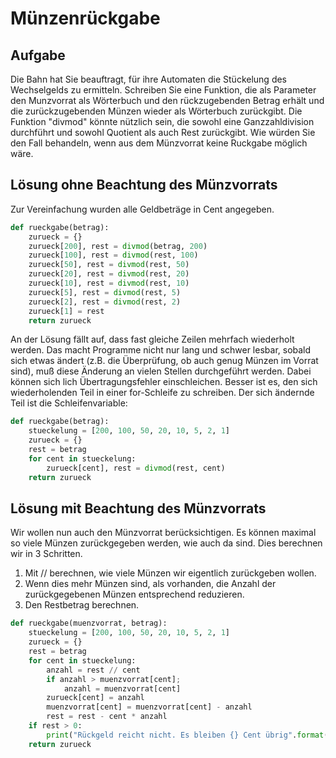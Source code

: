 # Münzenrückgabe

## Aufgabe
Die Bahn hat Sie beauftragt, für ihre Automaten die Stückelung
des Wechselgelds zu ermitteln. Schreiben Sie eine Funktion, die
als Parameter den Munzvorrat als Wörterbuch und den rückzugebenden
Betrag erhält und die zurückzugebenden Münzen wieder als Wörterbuch
zurückgibt. Die Funktion "divmod" könnte nützlich sein, die sowohl
eine Ganzzahldivision durchführt und sowohl Quotient als auch
Rest zurückgibt. Wie würden Sie den Fall behandeln, wenn aus dem
Münzvorrat keine Ruckgabe möglich wäre.

## Lösung ohne Beachtung des Münzvorrats
Zur Vereinfachung wurden alle Geldbeträge in Cent angegeben.

```Python
def rueckgabe(betrag):
    zurueck = {}
    zurueck[200], rest = divmod(betrag, 200)
    zurueck[100], rest = divmod(rest, 100)
    zurueck[50], rest = divmod(rest, 50)
    zurueck[20], rest = divmod(rest, 20)
    zurueck[10], rest = divmod(rest, 10)
    zurueck[5], rest = divmod(rest, 5)
    zurueck[2], rest = divmod(rest, 2)
    zurueck[1] = rest
    return zurueck
```

An der Lösung fällt auf, dass fast gleiche Zeilen mehrfach wiederholt
werden. Das macht Programme nicht nur lang und schwer lesbar, sobald
sich etwas ändert (z.B. die Überprüfung, ob auch genug Münzen im
Vorrat sind), muß diese Änderung an vielen Stellen durchgeführt werden.
Dabei können sich lich Übertragungsfehler einschleichen.
Besser ist es, den sich wiederholenden Teil in einer for-Schleife zu
schreiben. Der sich ändernde Teil ist die Schleifenvariable:

```Python
def rueckgabe(betrag):
    stueckelung = [200, 100, 50, 20, 10, 5, 2, 1]
    zurueck = {}
    rest = betrag
    for cent in stueckelung:
        zurueck[cent], rest = divmod(rest, cent)
    return zurueck
```

## Lösung mit Beachtung des Münzvorrats
Wir wollen nun auch den Münzvorrat berücksichtigen. Es können maximal
so viele Münzen zurückgegeben werden, wie auch da sind. Dies berechnen
wir in 3 Schritten.

1. Mit // berechnen, wie viele Münzen wir eigentlich zurückgeben wollen.
2. Wenn dies mehr Münzen sind, als vorhanden, die Anzahl der zurückgegebenen Münzen entsprechend reduzieren.
3. Den Restbetrag berechnen.

```Python
def rueckgabe(muenzvorrat, betrag):
    stueckelung = [200, 100, 50, 20, 10, 5, 2, 1]
    zurueck = {}
    rest = betrag
    for cent in stueckelung:
        anzahl = rest // cent
        if anzahl > muenzvorrat[cent];
            anzahl = muenzvorrat[cent]
        zurueck[cent] = anzahl
        muenzvorrat[cent] = muenzvorrat[cent] - anzahl
        rest = rest - cent * anzahl
    if rest > 0:
        print("Rückgeld reicht nicht. Es bleiben {} Cent übrig".format(rest))
    return zurueck
```
